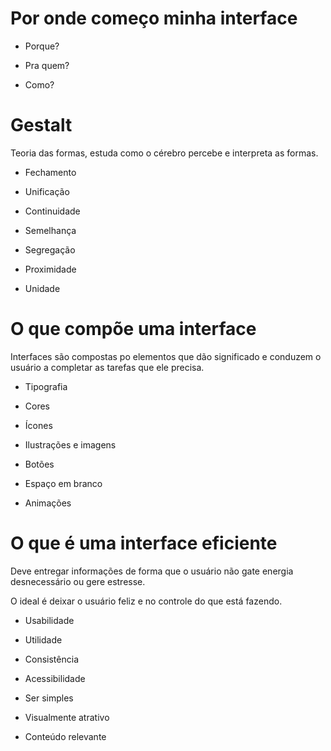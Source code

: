 # Por onde começo minha interface

- Porque?

- Pra quem?

- Como?

# Gestalt

Teoria das formas, estuda como o cérebro percebe e interpreta as formas.

- Fechamento

- Unificação

- Continuidade

- Semelhança

- Segregação

- Proximidade

- Unidade

# O que compõe uma interface

Interfaces são compostas po elementos que dão significado e conduzem o usuário a completar as tarefas que ele precisa.

- Tipografia

- Cores

- Ícones

- Ilustrações e imagens

- Botões

- Espaço em branco

- Animações

# O que é uma interface eficiente

Deve entregar informações de forma que o usuário não gate energia desnecessário ou gere estresse.

O ideal é deixar o usuário feliz e no controle do que está fazendo.

- Usabilidade

- Utilidade

- Consistência

- Acessibilidade

- Ser simples

- Visualmente atrativo

- Conteúdo relevante
